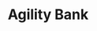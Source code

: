 ---
facebook: https://facebook.com/AgilityBanking
linkedin: https://linkedin.com/company/agility-bank
logohandle: agilitybanking
sort: agilitybanking
title: Agility Bank
twitter: https://x.com/agility_bank
website: https://agilitybanking.com/
---
